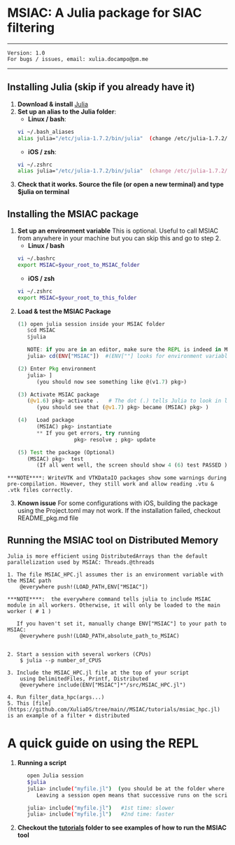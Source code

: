 MSIAC: A Julia package for SIAC filtering
========
_________________________________________________
	Version: 1.0
	For bugs / issues, email: xulia.docampo@pm.me
_________________________________________________


## Installing Julia (skip if you already have it)

   1. ****Download &  install**** [Julia](https://julialang.org/downloads/)
   2. ****Set up an alias to the Julia folder****:
      - ****Linux / bash****: 
      ```bash 
      vi ~/.bash_aliases 
      alias julia="/etc/julia-1.7.2/bin/julia"  (change /etc/julia-1.7.2/  to your path to Julia folder)
      ```
      - ****iOS / zsh****: 
      ```zsh
      vi ~/.zshrc 
      alias julia="/etc/julia-1.7.2/bin/julia"  (change /etc/julia-1.7.2/  to your path to Julia folder)
      ```
   3. ****Check that it works. Source the file (or open a new terminal) and type $julia on terminal****

## Installing the MSIAC package
   1. ****Set up an environment variable****
	This is optional. Useful to call MSIAC from anywhere in your machine but you can skip this and go to step 2. 
      - ****Linux / bash****
      ```bash
      vi ~/.bashrc
      export MSIAC=$your_root_to_MSIAC_folder
      ```
      - ****iOS / zsh****
      ```zsh
      vi ~/.zshrc
      export MSIAC=$your_root_to_this_folder
      ```
   2. ****Load & test the MSIAC Package****
      ```julia
      (1) open julia session inside your MSIAC folder
         $cd MSIAC
         $julia

         NOTE: if you are in an editor, make sure the REPL is indeed in MSIAC:
         julia> cd(ENV["MSIAC"])  #(ENV[""] looks for environment variables)

      (2) Enter Pkg environment
         julia> ]
            (you should now see something like @(v1.7) pkg>)

      (3) Activate MSIAC package
         (@v1.6) pkg> activate .   # The dot (.) tells Julia to look in local folder
            (you should see that (@v1.7) pkg> became (MSIAC) pkg> )

      (4)	Load package
            (MSIAC) pkg> instantiate
            ** If you get errors, try running
                        pkg> resolve ; pkg> update

      (5) Test the package (Optional)
         (MSIAC) pkg>  test
            (If all went well, the screen should show 4 (6) test PASSED )
      ```

	***NOTE****: WriteVTK and VTKDataIO packages show some warnings during pre-compilation. However, they still work and allow reading .vtu & .vtk files correctly. 

  3. ****Known issue****
	For some configurations with iOS, building the package using the Project.toml may not work. If the installation failed, checkout README_pkg.md file


## Running the MSIAC tool on Distributed Memory
	Julia is more efficient using DistributedArrays than the default parallelization used by MSIAC: Threads.@threads
	
	1. The file MSIAC_HPC.jl assumes ther is an environment variable with the MSIAC path
		@everywhere push!(LOAD_PATH,ENV["MSIAC"])
	
	***NOTE****:  the everywhere command tells julia to include MSIAC module in all workers. Otherwise, it will only be loaded to the main worker ( # 1 )
	
	   If you haven't set it, manually change ENV["MSIAC"] to your path to MSIAC:
		@everywhere push!(LOAD_PATH,absolute_path_to_MSIAC)
	
	
	2. Start a session with several workers (CPUs) 
		$ julia --p number_of_CPUS
	
	3. Include the MSIAC_HPC.jl file at the top of your script 
		using DelimitedFiles, Printf, Distributed
		@everywhere include(ENV["MSIAC"]*"/src/MSIAC_HPC.jl") 	
	
	4. Run filter_data_hpc(args...) 
	5. This [file](https://github.com/XuliaDS/tree/main//MSIAC/tutorials/msiac_hpc.jl) is an example of a filter + distributed 

# A quick guide on using the REPL
   1. ****Running a script****
      ```bash
         open Julia session
         $julia
         julia> include("myfile.jl")  (you should be at the folder where myfile lives)
            Leaving a session open means that successive runs on the script are faster as it does not recompile:

         julia> include("myfile.jl")   #1st time: slower
         julia> include("myfile.jl")   #2nd time: faster
      ```
   2. ****Checkout the [tutorials](https://github.com/XuliaDS/tree/main/MSIAC/tutorials) folder to see examples of how to run the MSIAC tool****
